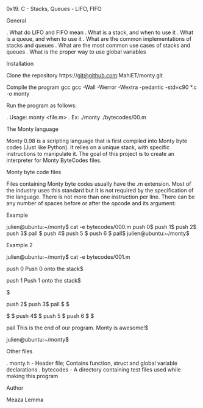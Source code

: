 
0x19. C - Stacks, Queues - LIFO, FIFO

 General

. What do LIFO and FIFO mean
. What is a stack, and when to use it
. What is a queue, and when to use it
. What are the common implementations of stacks and queues
. What are the most common use cases of stacks and queues
. What is the proper way to use global variables

 Installation

Clone the repository https://git@github.com:MahiET/monty.git

Compile the program gcc gcc -Wall -Werror -Wextra -pedantic -std=c90 *.c -o monty

Run the program as follows:

. Usage: monty <file.m>
. Ex: ./monty ./bytecodes/00.m

The Monty language

Monty 0.98 is a scripting language that is first compiled into Monty byte codes (Just like Python). It relies on a unique stack, with specific instructions to manipulate it. The goal of this project is to create an interpreter for Monty ByteCodes files.

Monty byte code files

Files containing Monty byte codes usually have the .m extension. Most of the industry uses this standard but it is not required by the specification of the language. There is not more than one instruction per line. There can be any number of spaces before or after the opcode and its argument:

Example

julien@ubuntu:~/monty$ cat -e bytecodes/000.m
push 0$
push 1$
push 2$
  push 3$
                   pall    $
push 4$
    push 5    $
      push    6        $
pall$
julien@ubuntu:~/monty$


Example 2

julien@ubuntu:~/monty$ cat -e bytecodes/001.m

push 0 Push 0 onto the stack$

push 1 Push 1 onto the stack$

$

push 2$
  push 3$
                   pall    $
$

$
                           $
push 4$
$
    push 5    $
      push    6        $
$

pall This is the end of our program. Monty is awesome!$

julien@ubuntu:~/monty$


Other files

. monty.h - Header file; Contains function, struct and global variable declarations
. bytecodes - A directory containing test files used while making this program

 Author

Meaza Lemma


